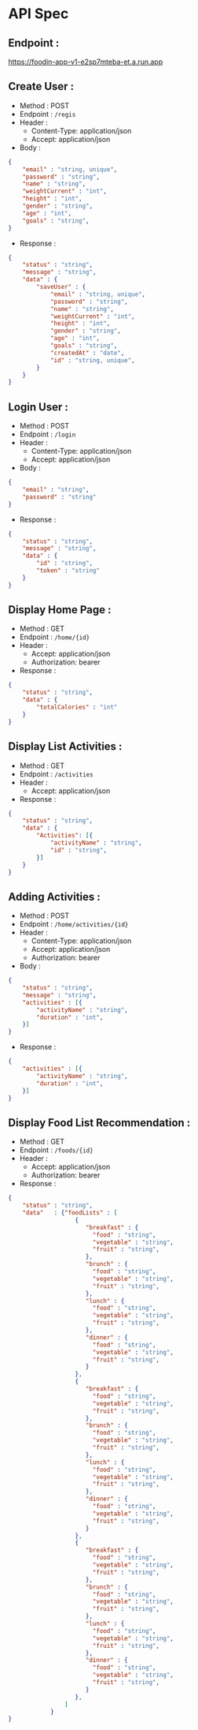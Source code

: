 # API Spec

## Endpoint :
https://foodin-app-v1-e2sp7mteba-et.a.run.app

## Create User :
- Method : POST
- Endpoint : `/regis`
- Header : 
    - Content-Type: application/json
    - Accept: application/json
- Body :

```json
{
    "email" : "string, unique",
    "password" : "string",
    "name" : "string",
    "weightCurrent" : "int",
    "height" : "int",
    "gender" : "string",
    "age" : "int", 
    "goals" : "string",
}
```

- Response :

```json
{
    "status" : "string",
    "message" : "string",
    "data" : {
        "saveUser" : {
            "email" : "string, unique",
            "password" : "string",
            "name" : "string",
            "weightCurrent" : "int",
            "height" : "int",
            "gender" : "string",
            "age" : "int", 
            "goals" : "string",
            "createdAt" : "date",
            "id" : "string, unique",
        }
    }
}
```

## Login User :
- Method : POST
- Endpoint : `/login`
- Header : 
    - Content-Type: application/json
    - Accept: application/json
- Body :

```json
{
    "email" : "string",
    "password" : "string"
}
```

- Response :

```json
{
    "status" : "string",
    "message" : "string",
    "data" : {
        "id" : "string",
        "token" : "string"
    }
}
```

## Display Home Page :
- Method : GET
- Endpoint : `/home/{id}`
- Header : 
    - Accept: application/json
    - Authorization: bearer <token>
- Response :
```json
{
    "status" : "string",
    "data" : {
        "totalCalories" : "int"
    }
}
```

## Display List Activities :
- Method : GET
- Endpoint : `/activities`
- Header : 
    - Accept: application/json
- Response :
```json
{
    "status" : "string",
    "data" : {
        "Activities": [{
            "activityName" : "string",
            "id" : "string",
        }]
    }
}
```

## Adding Activities :
- Method : POST
- Endpoint : `/home/activities/{id}`
- Header : 
    - Content-Type: application/json
    - Accept: application/json
    - Authorization: bearer <token>
- Body :

```json
{
    "status" : "string",
    "message" : "string",
    "activities" : [{
        "activityName" : "string",
        "duration" : "int",
    }] 
}
```

- Response :

```json
{
    "activities" : [{
        "activityName" : "string",
        "duration" : "int",
    }]
}
```

## Display Food List Recommendation :
- Method : GET
- Endpoint : `/foods/{id}`
- Header : 
    - Accept: application/json
    - Authorization: bearer <token>
- Response :

```json
{
    "status" : "string",
    "data"   : {"foodLists" : [
                   {
                      "breakfast" : {
                        "food" : "string",
                        "vegetable" : "string",
                        "fruit" : "string",
                      },
                      "brunch" : {
                        "food" : "string",
                        "vegetable" : "string",
                        "fruit" : "string",
                      },
                      "lunch" : {
                        "food" : "string",
                        "vegetable" : "string",
                        "fruit" : "string",
                      },
                      "dinner" : {
                        "food" : "string",
                        "vegetable" : "string",
                        "fruit" : "string",
                      }
                   },
                   {
                      "breakfast" : {
                        "food" : "string",
                        "vegetable" : "string",
                        "fruit" : "string",
                      },
                      "brunch" : {
                        "food" : "string",
                        "vegetable" : "string",
                        "fruit" : "string",
                      },
                      "lunch" : {
                        "food" : "string",
                        "vegetable" : "string",
                        "fruit" : "string",
                      },
                      "dinner" : {
                        "food" : "string",
                        "vegetable" : "string",
                        "fruit" : "string",
                      }
                   },
                   {
                      "breakfast" : {
                        "food" : "string",
                        "vegetable" : "string",
                        "fruit" : "string",
                      },
                      "brunch" : {
                        "food" : "string",
                        "vegetable" : "string",
                        "fruit" : "string",
                      },
                      "lunch" : {
                        "food" : "string",
                        "vegetable" : "string",
                        "fruit" : "string",
                      },
                      "dinner" : {
                        "food" : "string",
                        "vegetable" : "string",
                        "fruit" : "string",
                      }
                   },            
                ]
            }
}
```
